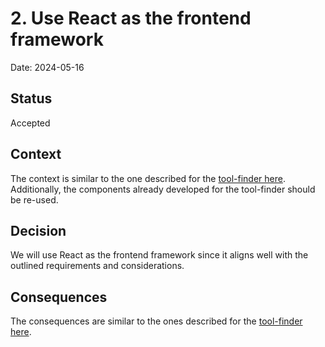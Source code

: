 # 2. Use React as the frontend framework

Date: 2024-05-16

## Status

Accepted

## Context

The context is similar to the one described for the [tool-finder here](../../../tool-finder/doc/adr/0002-use-react.md).
Additionally, the components already developed for the tool-finder should be re-used.

## Decision

We will use React as the frontend framework since it aligns well with the outlined requirements and considerations.

## Consequences

The consequences are similar to the ones described for the [tool-finder here](../../../tool-finder/doc/adr/0002-use-react.md).
